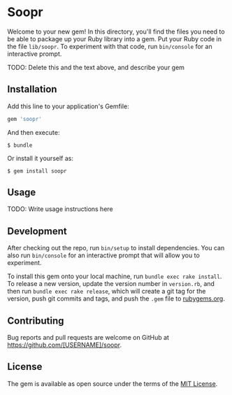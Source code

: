 # Soopr

Welcome to your new gem! In this directory, you'll find the files you need to be able to package up your Ruby library into a gem. Put your Ruby code in the file `lib/soopr`. To experiment with that code, run `bin/console` for an interactive prompt.

TODO: Delete this and the text above, and describe your gem

## Installation

Add this line to your application's Gemfile:

```ruby
gem 'soopr'
```

And then execute:

    $ bundle

Or install it yourself as:

    $ gem install soopr

## Usage

TODO: Write usage instructions here

## Development

After checking out the repo, run `bin/setup` to install dependencies. You can also run `bin/console` for an interactive prompt that will allow you to experiment.

To install this gem onto your local machine, run `bundle exec rake install`. To release a new version, update the version number in `version.rb`, and then run `bundle exec rake release`, which will create a git tag for the version, push git commits and tags, and push the `.gem` file to [rubygems.org](https://rubygems.org).

## Contributing

Bug reports and pull requests are welcome on GitHub at https://github.com/[USERNAME]/soopr.


## License

The gem is available as open source under the terms of the [MIT License](http://opensource.org/licenses/MIT).

